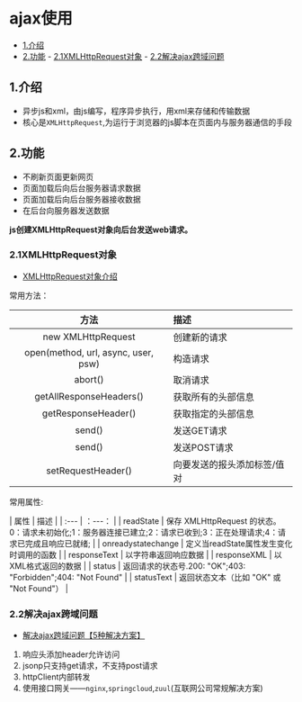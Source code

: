 # ajax使用

<!-- vim-markdown-toc Marked -->

* [1.介绍](#1.介绍)
* [2.功能](#2.功能)
        - [2.1XMLHttpRequest对象](#2.1xmlhttprequest对象)
        - [2.2解决ajax跨域问题](#2.2解决ajax跨域问题)

<!-- vim-markdown-toc -->

## 1.介绍

- 异步js和xml，由js编写，程序异步执行，用xml来存储和传输数据
- 核心是`XMLHttpRequest`,为运行于浏览器的js脚本在页面内与服务器通信的手段

## 2.功能

- 不刷新页面更新网页
- 页面加载后向后台服务器请求数据
- 页面加载后向后台服务器接收数据
- 在后台向服务器发送数据

**js创建XMLHttpRequest对象向后台发送web请求。**

### 2.1XMLHttpRequest对象

- [XMLHttpRequest对象介绍](https://www.w3school.com.cn/js/js_ajax_http.asp)

常用方法：

| 方法 | 描述 |
| :---: | :--- |
| new XMLHttpRequest | 创建新的请求 |
| open(method, url, async, user, psw) | 构造请求 |
| abort() | 取消请求 |
| getAllResponseHeaders() | 获取所有的头部信息 |
| getResponseHeader() | 获取指定的头部信息 |
| send() | 发送GET请求 |
| send() | 发送POST请求 |
| setRequestHeader() | 向要发送的报头添加标签/值对 |

常用属性:

| 属性 | 描述 |
| :--- | ：---： |
| readState | 保存 XMLHttpRequest 的状态。0：请求未初始化;1：服务器连接已建立;2：请求已收到;3：正在处理请求;4：请求已完成且响应已就绪; |
| onreadystatechange | 定义当readState属性发生变化时调用的函数 |
| responseText | 以字符串返回响应数据 |
| responseXML | 以XML格式返回的数据 |
| status | 返回请求的状态号.200: "OK";403: "Forbidden";404: "Not Found" |
| statusText | 返回状态文本（比如 "OK" 或 "Not Found"） |

### 2.2解决ajax跨域问题

- [解决ajax跨域问题【5种解决方案】](https://blog.csdn.net/itcats_cn/article/details/82318092)

1. 响应头添加header允许访问
2. jsonp只支持get请求，不支持post请求
3. httpClient内部转发
4. 使用接口网关——`nginx`,`springcloud`,`zuul`(互联网公司常规解决方案)
